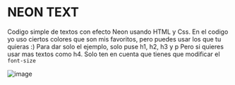 #  NEON TEXT  

Codigo simple de textos con efecto Neon usando HTML y Css.
En el codigo yo uso ciertos colores que son mis favoritos, pero puedes usar los que tu quieras :)
Para dar solo el ejemplo, solo puse h1, h2, h3 y p Pero si quieres usar mas textos como h4. 
Solo ten en cuenta que tienes que modificar el `font-size`

![image](https://github.com/shad0wscr1pt3r/Neon/assets/147262253/03c1232c-6a48-47d9-86a7-5b451db887bb)

